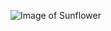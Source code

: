 ![Image of Sunflower](https://images.unsplash.com/photo-1548291616-bfccc8db731d?ixid=MnwxMjA3fDB8MHxwaG90by1wYWdlfHx8fGVufDB8fHx8&ixlib=rb-1.2.1&auto=format&fit=crop&w=882&q=80)
